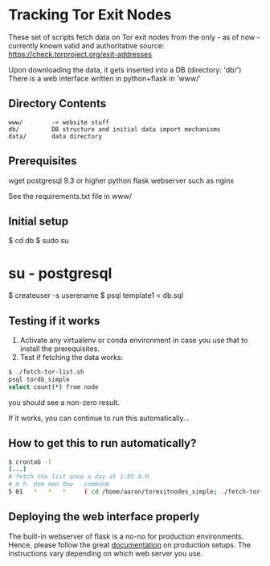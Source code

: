 Tracking Tor Exit Nodes
=========================

These set of scripts fetch data on Tor exit nodes from the only - as of now - currently known valid and authoritative source: https://check.torproject.org/exit-addresses

Upon downloading the data, it gets inserted into a DB (directory: 'db/')
There is a web interface written in python+flask in 'www/'


Directory Contents
------------------

	www/		-> website stuff
	db/			DB structure and initial data import mechanisms
	data/		data directory
	

Prerequisites
--------------

wget
postgresql 9.3 or higher
python
flask
webserver such as nginx

See the requirements.txt file in www/


Initial setup
--------------

 
  $ cd db
  $ sudo su 
  # su - postgresql
  $ createuser -s userename
  $ psql template1 < db.sql


Testing if it works
-------------------

1. Activate any virtualenv or conda environment in case you use that to install the prerequisites.
2. Test if fetching the data works:

```bash
$ ./fetch-tor-list.sh 
psql tordb_simple
select count(*) from node
```

you should see a non-zero result.

If it works, you can continue to run this automatically...

How to get this to run automatically?
------------------------------------

```bash
$ crontab -l
(...)
# fetch the list once a day at 1:05 A.M.
# m h  dom mon dow   command
5 01   *   *   *     ( cd /home/aaron/torexitnodes_simple; ./fetch-tor-list.sh  >/dev/null 2>&1 ) 
```


Deploying the web interface properly
------------------------------------

The built-in webserver of flask is a no-no for production environments.
Hence, please follow the great [documentation](https://flask.palletsprojects.com) on production setups. 
The instructions vary depending on which web server you use.

